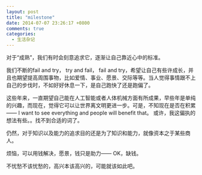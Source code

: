 ```yaml
---
layout: post
title: "milestone"
date: 2014-07-07 23:26:17 +0800
comments: true
categories: 
  - 生活杂记
---
```


对于“成熟”，我们有时会刻意追求它，逐渐让自己靠近心中的标准。

我们不断的fail and try， try and fail， fail and try，希望让自己有些许成长，并且也期望提高周围事物，比如爱情、事业、愿景、交际等等。当人觉得事情跟不上自己的步伐时，不如好好休息一下，是自己跑快了还是跑偏了。

这些年来，一直期望自己能在人工智能或者人体机械方面有所成果，早些年是单纯的兴趣，而现在，觉得它可以让世界离文明更进一步。可是，不知现在是否在积累—— I want to see everything and people will benefit that。 或许，我这偏执的想法有些。。找不到合适的词了。

仍然，对于知识以及能力的追求目的还是为了知识和能力，就像资本之于某些商人。

烦恼，可以用钱解决，愿景，钱只是助力—— OK，缺钱。

不忧愁不该忧愁的，高兴本该高兴的，可能就该如此吧。
